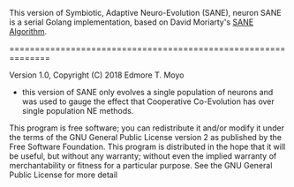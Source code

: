 This version of Symbiotic, Adaptive Neuro-Evolution (SANE), neuron SANE is a serial Golang implementation, based on David Moriarty's 
[SANE Algorithm](http://nn.cs.utexas.edu/?moriarty:mlj96).

==============================================================

Version 1.0, Copyright (C) 2018 Edmore T. Moyo

- this version of SANE only evolves a single population of neurons and was used to gauge the effect that Cooperative Co-Evolution has
over single population NE methods.

This program is free software; you can redistribute it and/or modify it
under the terms of the GNU General Public License version 2 as published
by the Free Software Foundation. This program is distributed in the hope
that it will be useful, but without any warranty; without even the
implied warranty of merchantability or fitness for a particular purpose.
See the GNU General Public License for more detail
